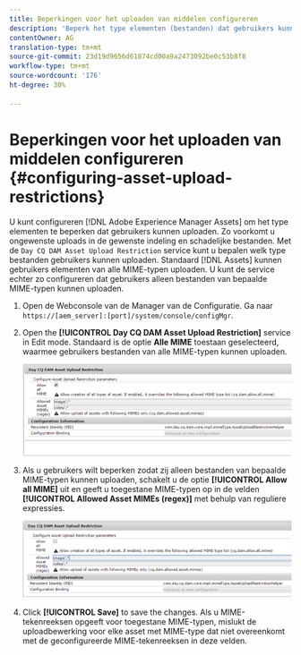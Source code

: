 ```yaml
---
title: Beperkingen voor het uploaden van middelen configureren
description: 'Beperk het type elementen (bestanden) dat gebruikers kunnen uploaden '
contentOwner: AG
translation-type: tm+mt
source-git-commit: 23d19d9656d61874cd00a9a2473092be0c53b8f8
workflow-type: tm+mt
source-wordcount: '176'
ht-degree: 30%

---
```



# Beperkingen voor het uploaden van middelen configureren {#configuring-asset-upload-restrictions}

U kunt configureren [!DNL Adobe Experience Manager Assets] om het type elementen te beperken dat gebruikers kunnen uploaden. Zo voorkomt u ongewenste uploads in de gewenste indeling en schadelijke bestanden. Met de `Day CQ DAM Asset Upload Restriction` service kunt u bepalen welk type bestanden gebruikers kunnen uploaden. Standaard [!DNL Assets] kunnen gebruikers elementen van alle MIME-typen uploaden. U kunt de service echter zo configureren dat gebruikers alleen bestanden van bepaalde MIME-typen kunnen uploaden.

1. Open de Webconsole van de Manager van de Configuratie. Ga naar `https://[aem_server]:[port]/system/console/configMgr`.
1. Open the **[!UICONTROL Day CQ DAM Asset Upload Restriction]** service in Edit mode. Standaard is de optie **Alle MIME** toestaan geselecteerd, waarmee gebruikers bestanden van alle MIME-typen kunnen uploaden.

   ![chlimage_1-378](assets/chlimage_1-378.png)

1. Als u gebruikers wilt beperken zodat zij alleen bestanden van bepaalde MIME-typen kunnen uploaden, schakelt u de optie **[!UICONTROL Allow all MIME]** uit en geeft u toegestane MIME-typen op in de velden **[!UICONTROL Allowed Asset MIMEs (regex)]** met behulp van reguliere expressies.

   ![chlimage_1-379](assets/chlimage_1-379.png)

1. Click **[!UICONTROL Save]** to save the changes. Als u MIME-tekenreeksen opgeeft voor toegestane MIME-typen, mislukt de uploadbewerking voor elke asset met MIME-type dat niet overeenkomt met de geconfigureerde MIME-tekenreeksen in deze velden.
